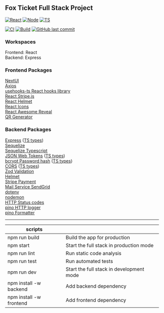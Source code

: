 ## Fox Ticket Full Stack Project

[![React](https://badges.aleen42.com/src/react.svg)](https://reactjs.org/)
[![Node](https://badges.aleen42.com/src/node.svg)](https://nodejs.org/)
[![TS](https://badges.aleen42.com/src/typescript.svg)](https://www.typescriptlang.org/)

[![CI](https://github.com/attila-huszar/fox-ticket-react/actions/workflows/ci.yml/badge.svg)](https://github.com/attila-huszar/fox-ticket-react/actions/workflows/ci.yml)
[![Build](https://github.com/attila-huszar/fox-ticket-react/actions/workflows/build.yml/badge.svg)](https://github.com/attila-huszar/fox-ticket-react/actions/workflows/build.yml)
[![GitHub last commit](https://img.shields.io/github/last-commit/attila-huszar/fox-component-test)](https://github.com/attila-huszar/fox-component-test/commits/master)

### Workspaces

Frontend: React  
Backend: Express

### Frontend Packages

[NextUI](https://nextui.org/docs/guide/getting-started)  
[Axios](https://www.npmjs.com/package/axios)  
[usehooks-ts React hooks library](https://usehooks-ts.com/)  
[React Stripe.js](https://stripe.com/docs/stripe-js/react)  
[React Helmet](https://www.npmjs.com/package/react-helmet-async)  
[React Icons](https://react-icons.github.io/react-icons)  
[React Awesome Reveal](https://react-awesome-reveal.morello.dev/)  
[QR Generator](https://www.npmjs.com/package/react-qr-code)

### Backend Packages

[Express](https://www.npmjs.com/package/express) ([TS types](https://www.npmjs.com/package/@types/express))  
[Sequelize](https://www.npmjs.com/package/sequelize)  
[Sequelize Typescript](https://www.npmjs.com/package/sequelize-typescript)  
[JSON Web Tokens](https://www.npmjs.com/package/jsonwebtoken) ([TS types](https://www.npmjs.com/package/@types/jsonwebtoken))  
[bcrypt Password hash](https://www.npmjs.com/package/bcrypt) ([TS types](https://www.npmjs.com/package/@types/bcrypt))  
[CORS](https://www.npmjs.com/package/cors) ([TS types](https://www.npmjs.com/package/@types/cors))  
[Zod Validation](https://www.npmjs.com/package/zod)  
[Helmet](https://www.npmjs.com/package/helmet)  
[Stripe Payment](https://www.npmjs.com/package/stripe)  
[Mail Service SendGrid](https://www.npmjs.com/package/@sendgrid/mail)  
[dotenv](https://www.npmjs.com/package/dotenv)  
[nodemon](https://www.npmjs.com/package/nodemon)  
[HTTP Status codes](https://www.npmjs.com/package/http-status)  
[pino HTTP logger](https://www.npmjs.com/package/pino-http)  
[pino Formatter](https://www.npmjs.com/package/pino-pretty)

---

| **scripts**                   |                                          |
| ----------------------------- | ---------------------------------------- |
| npm run build                 | Build the app for production             |
| npm start                     | Start the full stack in production mode  |
| npm run lint                  | Run static code analysis                 |
| npm run test                  | Run automated tests                      |
| npm run dev                   | Start the full stack in development mode |
| npm install <pkg> -w backend  | Add backend dependency                   |
| npm install <pkg> -w frontend | Add frontend dependency                  |
